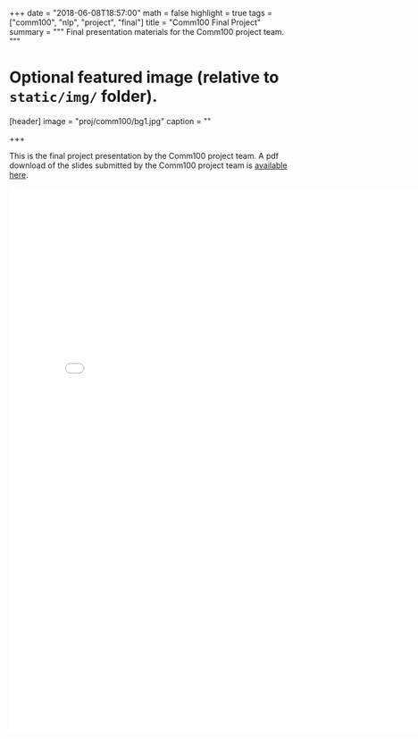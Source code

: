 +++
date = "2018-06-08T18:57:00"
math = false
highlight = true
tags = ["comm100", "nlp", "project", "final"]
title = "Comm100 Final Project"
summary = """
Final presentation materials for the Comm100 project team. 
"""


# Optional featured image (relative to `static/img/` folder).
[header]
image = "proj/comm100/bg1.jpg"
caption = ""

+++


This is the final project presentation by the Comm100 project team. A pdf
download of the slides submitted by the Comm100 project team is
[available here](../../finalpres/comm100-slides.pdf).

<embed src="../../finalpres/comm100-slides.pdf" width="800px" height="975px" />

